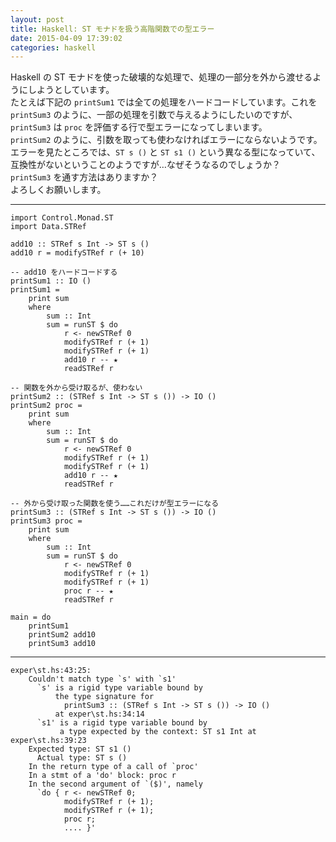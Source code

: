 ```yaml
---
layout: post
title: Haskell: ST モナドを扱う高階関数での型エラー
date: 2015-04-09 17:39:02
categories: haskell
---
```

<p>Haskell の ST モナドを使った破壊的な処理で、処理の一部分を外から渡せるようにしようとしています。<br>
たとえば下記の <code>printSum1</code> では全ての処理をハードコードしています。これを <code>printSum3</code> のように、一部の処理を引数で与えるようにしたいのですが、<code>printSum3</code> は <code>proc</code> を評価する行で型エラーになってしまいます。<br>
<code>printSum2</code> のように、引数を取っても使わなければエラーにならないようです。<br>
エラーを見たところでは、<code>ST s ()</code> と <code>ST s1 ()</code> という異なる型になっていて、互換性がないということのようですが…なぜそうなるのでしょうか？<br>
<code>printSum3</code> を通す方法はありますか？<br>
よろしくお願いします。</p>

<hr>

<pre><code>import Control.Monad.ST
import Data.STRef

add10 :: STRef s Int -&gt; ST s ()
add10 r = modifySTRef r (+ 10)

-- add10 をハードコードする
printSum1 :: IO ()
printSum1 =
    print sum
    where
        sum :: Int
        sum = runST $ do
            r &lt;- newSTRef 0
            modifySTRef r (+ 1)
            modifySTRef r (+ 1)
            add10 r -- ★
            readSTRef r

-- 関数を外から受け取るが、使わない
printSum2 :: (STRef s Int -&gt; ST s ()) -&gt; IO ()
printSum2 proc =
    print sum
    where
        sum :: Int
        sum = runST $ do
            r &lt;- newSTRef 0
            modifySTRef r (+ 1)
            modifySTRef r (+ 1)
            add10 r -- ★
            readSTRef r

-- 外から受け取った関数を使う……これだけが型エラーになる
printSum3 :: (STRef s Int -&gt; ST s ()) -&gt; IO ()
printSum3 proc =
    print sum
    where
        sum :: Int
        sum = runST $ do
            r &lt;- newSTRef 0
            modifySTRef r (+ 1)
            modifySTRef r (+ 1)
            proc r -- ★
            readSTRef r

main = do
    printSum1
    printSum2 add10
    printSum3 add10
</code></pre>

<hr>

<pre><code>exper\st.hs:43:25:
    Couldn't match type `s' with `s1'
      `s' is a rigid type variable bound by
          the type signature for
            printSum3 :: (STRef s Int -&gt; ST s ()) -&gt; IO ()
          at exper\st.hs:34:14
      `s1' is a rigid type variable bound by
           a type expected by the context: ST s1 Int at exper\st.hs:39:23
    Expected type: ST s1 ()
      Actual type: ST s ()
    In the return type of a call of `proc'
    In a stmt of a 'do' block: proc r
    In the second argument of `($)', namely
      `do { r &lt;- newSTRef 0;
            modifySTRef r (+ 1);
            modifySTRef r (+ 1);
            proc r;
            .... }'
</code></pre>
